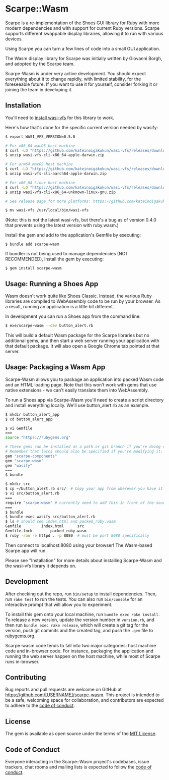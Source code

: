 # Scarpe::Wasm

Scarpe is a re-implementation of the Shoes GUI library for Ruby with more modern dependencies and with support for current Ruby versions. Scarpe supports different swappable display libraries, allowing it to run with various devices.

Using Scarpe you can turn a few lines of code into a small GUI application.

The Wasm display library for Scarpe was initially written by Giovanni Borgh, and adopted by the Scarpe team.

Scarpe-Wasm is under very active development. You should expect everything about it to change rapidly, with limited stability, for the foreseeable future. If you want to use it for yourself, consider forking it or joining the team in developing it.

## Installation

You'll need to [install wasi-vfs](https://github.com/kateinoigakukun/wasi-vfs#installation) for this library to work.

Here's how that's done for the specific current version needed by wasify:

``` bash
$ export WASI_VFS_VERSION=0.5.0

# For x86_64 macOS host machine
$ curl -LO "https://github.com/kateinoigakukun/wasi-vfs/releases/download/v${WASI_VFS_VERSION}/wasi-vfs-cli-x86_64-apple-darwin.zip"
$ unzip wasi-vfs-cli-x86_64-apple-darwin.zip

# For arm64 macOS host machine
$ curl -LO "https://github.com/kateinoigakukun/wasi-vfs/releases/download/v${WASI_VFS_VERSION}/wasi-vfs-cli-aarch64-apple-darwin.zip"
$ unzip wasi-vfs-cli-aarch64-apple-darwin.zip

# For x86_64 Linux host machine
$ curl -LO "https://github.com/kateinoigakukun/wasi-vfs/releases/download/v${WASI_VFS_VERSION}/wasi-vfs-cli-x86_64-unknown-linux-gnu.zip"
$ unzip wasi-vfs-cli-x86_64-unknown-linux-gnu.zip

# See release page for more platforms: https://github.com/kateinoigakukun/wasi-vfs/releases

$ mv wasi-vfs /usr/local/bin/wasi-vfs
```

(Note: this is not the latest wasi-vfs, but there's a bug as of version 0.4.0 that prevents using the latest version with ruby.wasm.)

Install the gem and add to the application's Gemfile by executing:

    $ bundle add scarpe-wasm

If bundler is not being used to manage dependencies (NOT RECOMMENDED), install the gem by executing:

    $ gem install scarpe-wasm

## Usage: Running a Shoes App

Wasm doesn't work quite like Shoes Classic. Instead, the various Ruby libraries are compiled to WebAssembly code to be run by your browser. As a result, running an application is a little bit different.

In development you can run a Shoes app from the command line:

```bash
$ exe/scarpe-wasm --dev button_alert.rb
```

This will build a default Wasm package for the Scarpe libraries but no additional gems, and then start a web server running your application with that default package. It will also open a Google Chrome tab pointed at that server.

## Usage: Packaging a Wasm App

Scarpe-Wasm allows you to package an application into packed Wasm code and an HTML loading page. Note that this won't work with gems that use native extensions - we can't easily translate them into WebAssembly.

To run a Shoes app via Scarpe-Wasm you'll need to create a script directory and install everything locally. We'll use button_alert.rb as an example.

``` bash
$ mkdir button_alert_app
$ cd button_alert_app

$ vi Gemfile
===
source "https://rubygems.org"

# These gems can be installed at a path or git branch if you're doing development.
# Remember that lacci should also be specified if you're modifying it.
gem "scarpe-components"
gem "scarpe-wasm"
gem "wasify"
===
$ bundle

$ mkdir src
$ cp ~/button_alert.rb src/  # Copy your app from wherever you have it
$ vi src/button_alert.rb
===
require "scarpe-wasm" # currently need to add this in front of the source file
===
$ bundle
$ bundle exec wasify src/button_alert.rb
$ ls # should see index.html and packed_ruby.wasm
Gemfile         index.html      src
Gemfile.lock        packed_ruby.wasm
$ ruby -run -e httpd . -p 8080  # must be port 8080 specifically
```

Then connect to localhost:8080 using your browser! The Wasm-based Scarpe app will run.

Please see "Installation" for more details about installing Scarpe-Wasm and the wasi-vfs library it depends on.

## Development

After checking out the repo, run `bin/setup` to install dependencies. Then, run `rake test` to run the tests. You can also run `bin/console` for an interactive prompt that will allow you to experiment.

To install this gem onto your local machine, run `bundle exec rake install`. To release a new version, update the version number in `version.rb`, and then run `bundle exec rake release`, which will create a git tag for the version, push git commits and the created tag, and push the `.gem` file to [rubygems.org](https://rubygems.org).

Scarpe-wasm code tends to fall into two major categories: host machine code and in-browser code. For instance, packaging the application and running the web server happen on the host machine, while most of Scarpe runs in-browser.

## Contributing

Bug reports and pull requests are welcome on GitHub at https://github.com/[USERNAME]/scarpe-wasm. This project is intended to be a safe, welcoming space for collaboration, and contributors are expected to adhere to the [code of conduct](https://github.com/[USERNAME]/scarpe-wasm/blob/main/CODE_OF_CONDUCT.md).

## License

The gem is available as open source under the terms of the [MIT License](https://opensource.org/licenses/MIT).

## Code of Conduct

Everyone interacting in the Scarpe::Wasm project's codebases, issue trackers, chat rooms and mailing lists is expected to follow the [code of conduct](https://github.com/[USERNAME]/scarpe-wasm/blob/main/CODE_OF_CONDUCT.md).
